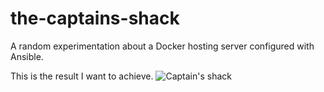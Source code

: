 # the-captains-shack

A random experimentation about a Docker hosting server configured with Ansible.

This is the result I want to achieve. 
![Captain's shack](https://ipswich.files.wordpress.com/2014/09/lew_kilborn_shack.jpg)